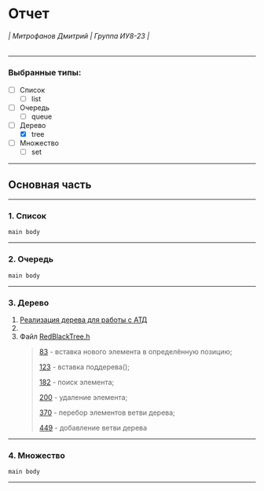 Отчет 
======
###### | Митрофанов Дмитрий | Группа ИУ8-23 | 
---
### Выбранные типы:
- [ ] Список
  - [ ] list
- [ ] Очередь
  - [ ] queue
- [ ] Дерево
  - [X] tree
- [ ] Множество
  - [ ] set
---
Основная часть
--------------
---
### 1. Список
`main body`

---
### 2. Очередь
`main body`

---
### 3. Дерево

1. [Реализация дерева для работы с АТД](https://gist.github.com/sfalexrog/5915c176ffb0dff13a1b7152da6918c1)
2. 
3. Файл [RedBlackTree.h](https://github.com/janLin9453/Tree/blob/master/RedBlackTree.h)
   > [83](https://github.com/janLin9453/Tree/blob/b50f3da1d5d0614028580f594ddfa1a2853eb017/RedBlackTree.h#L83) - вставка нового элемента в определённую позицию;
   >
   > [123](https://github.com/janLin9453/Tree/blob/b50f3da1d5d0614028580f594ddfa1a2853eb017/RedBlackTree.h#L123) - вставка поддерева();
   >
   > [182](https://github.com/janLin9453/Tree/blob/b50f3da1d5d0614028580f594ddfa1a2853eb017/RedBlackTree.h#L182) - поиск элемента;
   >
   > [200](https://github.com/janLin9453/Tree/blob/b50f3da1d5d0614028580f594ddfa1a2853eb017/RedBlackTree.h#L200) - удаление элемента;
   >
   > [370](https://github.com/janLin9453/Tree/blob/b50f3da1d5d0614028580f594ddfa1a2853eb017/RedBlackTree.h#L370) - перебор элементов ветви дерева;
   >
   > [449](https://github.com/janLin9453/Tree/blob/b50f3da1d5d0614028580f594ddfa1a2853eb017/RedBlackTree.h#L449) - добавление ветви дерева
---
### 4. Множество
`main body`

---
